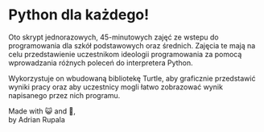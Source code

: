 # Python dla każdego! 

Oto skrypt jednorazowych, 45-minutowych zajęć ze wstepu do programowania dla szkół podstawowych oraz średnich. Zajęcia te mają na celu przedstawienie uczestnikom ideologii programowania za pomocą wprowadzania różnych poleceń do interpretera Python.  
 
Wykorzystuje on wbudowaną bibliotekę Turtle, aby graficznie przedstawić wyniki pracy oraz aby uczestnicy mogli łatwo zobrazować wynik napisanego przez nich programu.

Made with 😺 and 💝,  
by Adrian Rupala